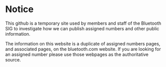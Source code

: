 # Notice

This github is a temporary site used by members and staff of the Bluetooth SIG to investigate how we can publish assigned numbers and other public information.

The information on this website is a duplicate of assigned numbers pages, and associated pages, on the bluetooth.com website. If you are looking for an assigned number please use those webpages as the authoritative source.
